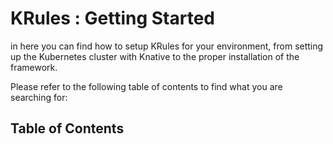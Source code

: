 # KRules : Getting Started

in here you can find how to setup KRules for your environment, from setting up the Kubernetes cluster with Knative to the proper installation of the framework.

Please refer to the following table of contents to find what you are searching for:

## Table of Contents

